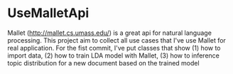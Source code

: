 # UseMalletApi
Mallet (http://mallet.cs.umass.edu/) is a great api for natural language processing.
This project aim to collect all use cases that I've use Mallet for real application.
For the fist commit, I've put classes that show 
(1) how to import data, 
(2) how to train LDA model with Mallet, 
(3) how to inference topic distribution for a new document based on the trained model
